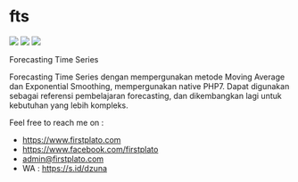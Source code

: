 # fts

<img src="https://img.shields.io/github/license/ipang-dwi/xdesktop.svg" /> <img src="https://img.shields.io/badge/lab-firstplato.com-red.svg" /> <img src="https://img.shields.io/badge/need-donation-brightgreen.svg" />

Forecasting Time Series

Forecasting Time Series dengan mempergunakan metode Moving Average dan Exponential Smoothing, mempergunakan native PHP7. Dapat digunakan sebagai referensi pembelajaran forecasting, dan dikembangkan lagi untuk kebutuhan yang lebih kompleks.

Feel free to reach me on :
- https://www.firstplato.com
- https://www.facebook.com/firstplato
- admin@firstplato.com
- WA : https://s.id/dzuna
